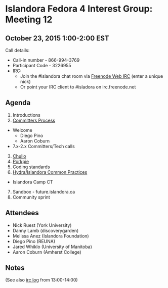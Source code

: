 # Islandora Fedora 4 Interest Group: Meeting 12

## October 23, 2015 1:00-2:00 EST

Call details:
  * Call-in number - 866-994-3769
  * Participant Code - 3226955
  * IRC:
    * Join the #islandora chat room via [Freenode Web IRC](https://webchat.freenode.net/) (enter a unique nick)
    * Or point your IRC client to #isladora on irc.freenode.net

## Agenda

1. Introductions
2. [Committers Process](http://islandora-labs.github.io/islandora/contributing/committers/)
  * Welcome
    * Diego Pino
    * Aaron Coburn
  * 7.x-2.x Committers/Tech calls
3. [Chullo](http://github.com/islandora-labs/chullo)
4. [Porkpie](https://github.com/daniel-dgi/porkpie)
5. Coding standards
6. [Hydra/Islandora Common Practices](https://docs.google.com/document/d/1BDrInNgg2aA6i6i4fi7zH6pK6HfsPamJgkce3pjRslg/edit#heading=h.uk7m472me211)
  * Islandora Camp CT
7. Sandbox - future.islandora.ca
8. Community sprint

## Attendees

* Nick Ruest (York University)
* Danny Lamb (discoverygarden)
* Melissa Anez (Islandora Foundation)
* Diego Pino (REUNA)
* Jared Whiklo (University of Manitoba)
* Aaron Coburn (Amherst College) 

## Notes

(See also [irc log](http://irclogs.islandora.ca/2015-10-23.html) from 13:00-14:00)
